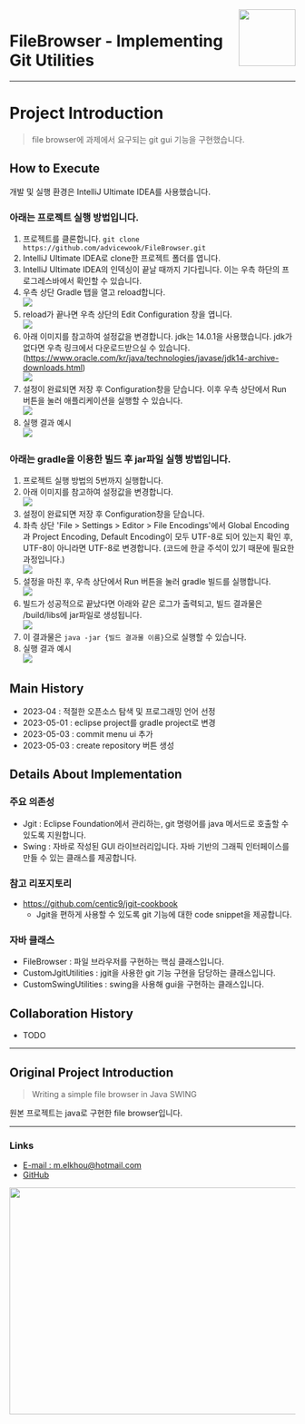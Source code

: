 <img src="src/img/file_browser.png" align="right" height="100" width="100" />

# FileBrowser - Implementing Git Utilities
***
# Project Introduction
> file browser에 과제에서 요구되는 git gui 기능을 구현했습니다.
## How to Execute

개발 및 실행 환경은 IntelliJ Ultimate IDEA를 사용했습니다.  

### 아래는 프로젝트 실행 방법입니다.
1. 프로젝트를 클론합니다. `git clone https://github.com/advicewook/FileBrowser.git`
2. IntelliJ Ultimate IDEA로 clone한 프로젝트 폴더를 엽니다.  
3. IntelliJ Ultimate IDEA의 인덱싱이 끝날 때까지 기다립니다. 이는 우측 하단의 프로그레스바에서 확인할 수 있습니다.  
4. 우측 상단 Gradle 탭을 열고 reload합니다.  
   <img src="Screenshots/gradle-refresh.png"/>
5. reload가 끝나면 우측 상단의 Edit Configuration 창을 엽니다.  
   <img src="Screenshots/config-step1.png"/>  
6. 아래 이미지를 참고하여 설정값을 변경합니다. jdk는 14.0.1을 사용했습니다. jdk가 없다면 우측 링크에서 다운로드받으실 수 있습니다.(https://www.oracle.com/kr/java/technologies/javase/jdk14-archive-downloads.html)  
   <img src="Screenshots/config-step2.png"/>  
7. 설정이 완료되면 저장 후 Configuration창을 닫습니다. 이후 우측 상단에서 Run 버튼을 눌러 애플리케이션을 실행할 수 있습니다.  
   <img src="Screenshots/config-step3.png"/>  
8. 실행 결과 예시  
   <img src="Screenshots/config-step4.png"/>  

### 아래는 gradle을 이용한 빌드 후 jar파일 실행 방법입니다.  
1. 프로젝트 실행 방법의 5번까지 실행합니다.  
2. 아래 이미지를 참고하여 설정값을 변경합니다.  
   <img src="Screenshots/gradle-config-step1.png"/>  
3. 설정이 완료되면 저장 후 Configuration창을 닫습니다.  
4. 좌측 상단 'File > Settings > Editor > File Encodings'에서 Global Encoding과 Project Encoding, Default Encoding이 모두 UTF-8로 되어 있는지 확인 후, UTF-8이 아니라면 UTF-8로 변경합니다. (코드에 한글 주석이 있기 때문에 필요한 과정입니다.)  
   <img src="Screenshots/file-encoding.png"/>  
5. 설정을 마친 후, 우측 상단에서 Run 버튼을 눌러 gradle 빌드를 실행합니다.  
   <img src="Screenshots/gradle-config-step1half.png"/>  
6. 빌드가 성공적으로 끝났다면 아래와 같은 로그가 출력되고, 빌드 결과물은 /build/libs에 jar파일로 생성됩니다.  
   <img src="Screenshots/assemble-log.png"/>  
7. 이 결과물은 `java -jar {빌드 결과물 이름}`으로 실행할 수 있습니다.   
8. 실행 결과 예시  
   <img src="Screenshots/gradle-config-step2.png"/>   

## Main History
- 2023-04 : 적절한 오픈소스 탐색 및 프로그래밍 언어 선정  
- 2023-05-01 : eclipse project를 gradle project로 변경  
- 2023-05-03 : commit menu ui 추가  
- 2023-05-03 : create repository 버튼 생성

## Details About Implementation
### 주요 의존성
- Jgit : Eclipse Foundation에서 관리하는, git 명령어를 java 메서드로 호출할 수 있도록 지원합니다.
- Swing : 자바로 작성된 GUI 라이브러리입니다. 자바 기반의 그래픽 인터페이스를 만들 수 있는 클래스를 제공합니다.

### 참고 리포지토리
- https://github.com/centic9/jgit-cookbook
  - Jgit을 편하게 사용할 수 있도록 git 기능에 대한 code snippet을 제공합니다.

### 자바 클래스
- FileBrowser : 파일 브라우저를 구현하는 핵심 클래스입니다.
- CustomJgitUtilities : jgit을 사용한 git 기능 구현을 담당하는 클래스입니다.
- CustomSwingUtilities : swing을 사용해 gui을 구현하는 클래스입니다.

## Collaboration History
- TODO

***
## Original Project Introduction
> Writing a simple file browser in Java SWING


원본 프로젝트는 java로 구현한 file browser입니다.
***
### Links
- [E-mail : ](mailto:m.elkhou@hotmail.com) m.elkhou@hotmail.com
- [GitHub](https://github.com/m-elkhou)

<img src="Screenshots/1.png" align="center" height="400" width="700" />
